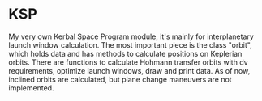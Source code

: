 # KSP
My very own Kerbal Space Program module, it's mainly for interplanetary launch window calculation. 
The most important piece is the class "orbit", which holds data and has methods to calculate positions on Keplerian orbits. 
There are functions to calculate Hohmann transfer orbits with dv requirements, optimize launch windows, draw and print data. As of now, inclined orbits are calculated, but plane change maneuvers are not implemented.
